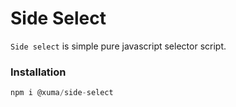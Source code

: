 
# Side Select

`Side select` is simple pure javascript selector script.

### Installation 

```js
npm i @xuma/side-select
```

